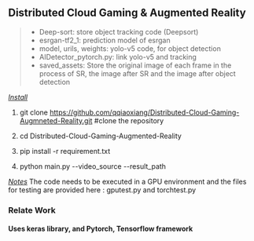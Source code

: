 ## Distributed Cloud Gaming & Augmented Reality


> + Deep-sort: store object tracking code (Deepsort)
> + esrgan-tf2_1: prediction model of esrgan
> + model, urils, weights: yolo-v5 code, for object detection
> + AIDetector_pytorch.py: link yolo-v5 and tracking
> + saved_assets: Store the original image of each frame in the process of SR, the image after SR and the image after object detection

<u>_Install_</u>   
 
 1. git clone https://github.com/qqiaoxiang/Distributed-Cloud-Gaming-Augmneted-Reality.git #clone the repository
 
 2. cd Distributed-Cloud-Gaming-Augmented-Reality 
 
 3. pip install -r requirement.txt  
 
 4. python main.py --video_source <path of source video> --result_path <path to save video>
 
 <u>_Notes_</u>
The code needs to be executed in a GPU environment and the files for testing are provided here : gputest.py and torchtest.py 

### Relate Work
#### Uses keras library, and Pytorch, Tensorflow framework

